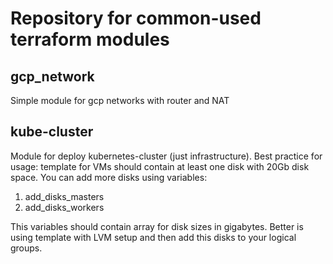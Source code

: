 # Repository for common-used terraform modules
## gcp_network
Simple module for gcp networks with router and NAT

## kube-cluster
Module for deploy kubernetes-cluster (just infrastructure).
Best practice for usage: template for VMs should contain at least one disk with 20Gb disk space.
You can add more disks using variables:
1. add_disks_masters
1. add_disks_workers

This variables should contain array for disk sizes in gigabytes. Better is using template with LVM setup and then add this disks to your logical groups.

